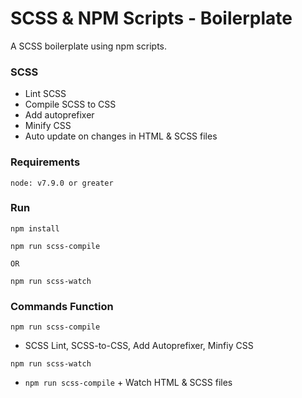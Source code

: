# SCSS & NPM Scripts - Boilerplate
A SCSS boilerplate using npm scripts.

### SCSS
  - Lint SCSS
  - Compile SCSS to CSS
  - Add autoprefixer
  - Minify CSS
  - Auto update on changes in HTML & SCSS files

### Requirements
`node: v7.9.0 or greater`

### Run
```
npm install
```
```
npm run scss-compile

OR

npm run scss-watch
```

### Commands Function

`npm run scss-compile`
  - SCSS Lint, SCSS-to-CSS, Add Autoprefixer, Minfiy CSS

`npm run scss-watch`
  - `npm run scss-compile` + Watch HTML & SCSS files
